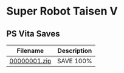 # Super Robot Taisen V

## PS Vita Saves

| Filename | Description |
|----------|-------------|
| [00000001.zip](00000001.zip) | SAVE 100%  |
